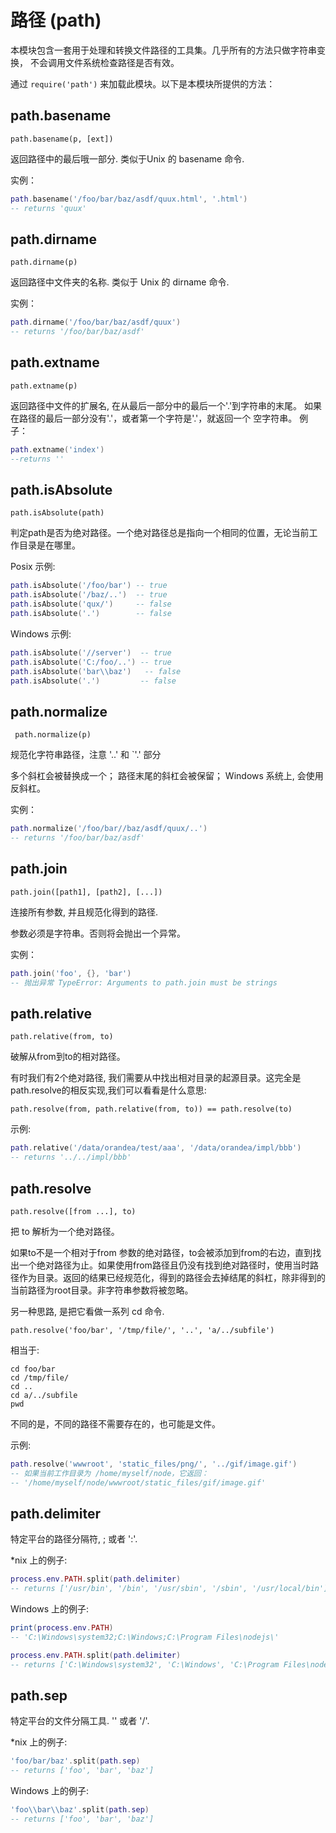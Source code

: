 # 路径 (path)

本模块包含一套用于处理和转换文件路径的工具集。几乎所有的方法只做字符串变换， 不会调用文件系统检查路径是否有效。

通过 `require('path')` 来加载此模块。以下是本模块所提供的方法：

## path.basename

    path.basename(p, [ext])

返回路径中的最后哦一部分. 类似于Unix 的 basename 命令.

实例：

```lua
path.basename('/foo/bar/baz/asdf/quux.html', '.html')
-- returns 'quux'
```

## path.dirname

    path.dirname(p)

返回路径中文件夹的名称. 类似于 Unix 的 dirname 命令.

实例：

```lua
path.dirname('/foo/bar/baz/asdf/quux')
-- returns '/foo/bar/baz/asdf'
```

## path.extname

    path.extname(p)

返回路径中文件的扩展名, 在从最后一部分中的最后一个'.'到字符串的末尾。 如果在路径的最后一部分没有'.'，或者第一个字符是'.'，就返回一个 空字符串。 例子：

```lua
path.extname('index')
--returns ''
```

## path.isAbsolute

    path.isAbsolute(path)

判定path是否为绝对路径。一个绝对路径总是指向一个相同的位置，无论当前工作目录是在哪里。

Posix 示例:

```lua
path.isAbsolute('/foo/bar') -- true
path.isAbsolute('/baz/..')  -- true
path.isAbsolute('qux/')     -- false
path.isAbsolute('.')        -- false
```

Windows 示例:

```lua
path.isAbsolute('//server')  -- true
path.isAbsolute('C:/foo/..') -- true
path.isAbsolute('bar\\baz')   -- false
path.isAbsolute('.')         -- false
```

## path.normalize

     path.normalize(p)

规范化字符串路径，注意 '..' 和 `'.' 部分

多个斜杠会被替换成一个； 路径末尾的斜杠会被保留； Windows 系统上, 会使用反斜杠。

实例：

```lua
path.normalize('/foo/bar//baz/asdf/quux/..')
-- returns '/foo/bar/baz/asdf'
```

## path.join

    path.join([path1], [path2], [...])

连接所有参数, 并且规范化得到的路径.

参数必须是字符串。否则将会抛出一个异常。

实例：

```lua
path.join('foo', {}, 'bar')
-- 抛出异常 TypeError: Arguments to path.join must be strings
```

## path.relative

    path.relative(from, to)

破解从from到to的相对路径。

有时我们有2个绝对路径, 我们需要从中找出相对目录的起源目录。这完全是path.resolve的相反实现,我们可以看看是什么意思:

    path.resolve(from, path.relative(from, to)) == path.resolve(to)

示例:

```lua
path.relative('/data/orandea/test/aaa', '/data/orandea/impl/bbb')
-- returns '../../impl/bbb'
```

## path.resolve

    path.resolve([from ...], to)

把 to 解析为一个绝对路径。

如果to不是一个相对于from 参数的绝对路径，to会被添加到from的右边，直到找出一个绝对路径为止。如果使用from路径且仍没有找到绝对路径时，使用当时路径作为目录。返回的结果已经规范化，得到的路径会去掉结尾的斜杠，除非得到的当前路径为root目录。非字符串参数将被忽略。

另一种思路, 是把它看做一系列 cd 命令.

    path.resolve('foo/bar', '/tmp/file/', '..', 'a/../subfile')

相当于:

```
cd foo/bar
cd /tmp/file/
cd ..
cd a/../subfile
pwd
```

不同的是，不同的路径不需要存在的，也可能是文件。

示例:

```lua
path.resolve('wwwroot', 'static_files/png/', '../gif/image.gif')
-- 如果当前工作目录为 /home/myself/node，它返回：
-- '/home/myself/node/wwwroot/static_files/gif/image.gif'
```

## path.delimiter

特定平台的路径分隔符, ; 或者 ':'.

*nix 上的例子:

```lua
process.env.PATH.split(path.delimiter)
-- returns ['/usr/bin', '/bin', '/usr/sbin', '/sbin', '/usr/local/bin']
```

Windows 上的例子:

```lua
print(process.env.PATH)
-- 'C:\Windows\system32;C:\Windows;C:\Program Files\nodejs\'

process.env.PATH.split(path.delimiter)
-- returns ['C:\Windows\system32', 'C:\Windows', 'C:\Program Files\nodejs\']

```

## path.sep

特定平台的文件分隔工具. '\' 或者 '/'.

*nix 上的例子:

```lua
'foo/bar/baz'.split(path.sep)
-- returns ['foo', 'bar', 'baz']
```

Windows 上的例子:

```lua
'foo\\bar\\baz'.split(path.sep)
-- returns ['foo', 'bar', 'baz']
```

